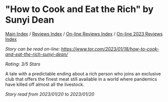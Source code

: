 # "How to Cook and Eat the Rich" by Sunyi Dean

[Main Index](../../../README.md) / [Reviews Index](../../README.md) / [On-line Reviews Index](../README.md) / [On-line 2023 Reviews Index](README.md)

*Story can be read on-line: <https://www.tor.com/2023/01/18/how-to-cook-and-eat-the-rich-sunyi-dean/>*

*Rating: 3/5 Stars*

A tale with a predictable ending about a rich person who joins an exclusive club that offers the finest meat still available in a world where pandemics have killed off almost all the livestock.

*Story read from 2023/01/20 to 2023/01/20*
